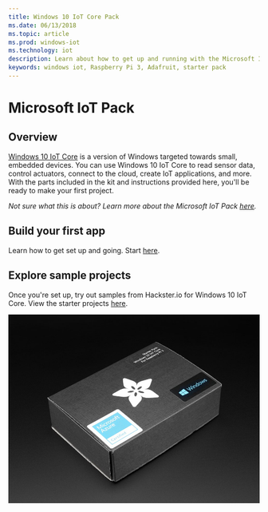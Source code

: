 ```yaml
---
title: Windows 10 IoT Core Pack
ms.date: 06/13/2018
ms.topic: article
ms.prod: windows-iot
ms.technology: iot
description: Learn about how to get up and running with the Microsoft IoT pack. Windows 10 IoT Core is a version of Windows targeted towards small, embedded devices.
keywords: windows iot, Raspberry Pi 3, Adafruit, starter pack
---
```


# Microsoft IoT Pack

## Overview
[Windows 10 IoT Core](../windows-iot-core.md) is a version of Windows targeted towards small, embedded devices. You can use Windows 10 IoT Core to read sensor data, control actuators, connect to the cloud, create IoT applications, and more. With the parts included in the kit and instructions provided here, you'll be ready to make your first project.

_Not sure what this is about? Learn more about the Microsoft IoT Pack [here](https://www.adafruit.com/windows10iotpi2)._

## Build your first app

Learn how to get set up and going. Start [here](./quickstarter/devicesetup.md#using-the-iot-dashboard-raspberry-pi-minnowboard-nxp).

## Explore sample projects

Once you're set up, try out samples from Hackster.io for Windows 10 IoT Core. View the starter projects [here](https://github.com/ms-iot/adafruitsample/blob/master/README.md).

![Image of Microsoft IoT Pack](../media/adafruitkit/pack.jpg)
